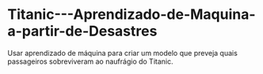 # Titanic---Aprendizado-de-Maquina-a-partir-de-Desastres
Usar aprendizado de máquina para criar um modelo que preveja quais passageiros sobreviveram ao naufrágio do Titanic.
